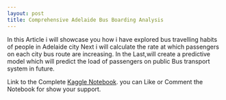 ```yaml
---
layout: post
title: Comprehensive Adelaide Bus Boarding Analysis
---
```


In this Article i will showcase you how i have explored bus travelling habits of people in Adelaide city
Next i will calculate the rate at which passengers on each city bus route are increasing.
In the Last,will create a predictive model which will predict the load of passengers on public Bus transport system in future.


Link to the Complete [Kaggle Notebook](https://www.kaggle.com/rednivrug/comprehensive-bus-boarding-analysis).
you can Like or Comment the Notebook for show your support.
